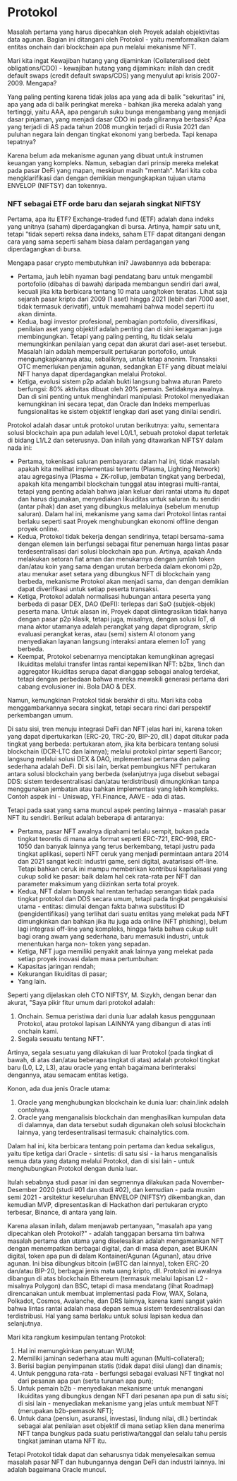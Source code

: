 # Protokol

Masalah pertama yang harus dipecahkan oleh Proyek adalah objektivitas data agunan. Bagian ini ditangani oleh Protokol - yaitu memformalkan dalam entitas onchain dari blockchain apa pun melalui mekanisme NFT.

Mari kita ingat Kewajiban hutang yang dijaminkan (Collateralised debt obligations/CDO) - kewajiban hutang yang dijaminkan: inilah dan credit default swaps (credit default swaps/CDS) yang menyulut api krisis 2007-2009. Mengapa?

Yang paling penting karena tidak jelas apa yang ada di balik "sekuritas" ini, apa yang ada di balik peringkat mereka - bahkan jika mereka adalah yang tertinggi, yaitu AAA, apa pengaruh suku bunga mengambang yang menjadi dasar pinjaman, yang menjadi dasar CDO ini pada gilirannya berbasis? Apa yang terjadi di AS pada tahun 2008 mungkin terjadi di Rusia 2021 dan puluhan negara lain dengan tingkat ekonomi yang berbeda. Tapi kenapa tepatnya?

Karena belum ada mekanisme agunan yang dibuat untuk instrumen keuangan yang kompleks. Namun, sebagian dari prinsip mereka melekat pada pasar DeFi yang mapan, meskipun masih "mentah". Mari kita coba mengklarifikasi dan dengan demikian mengungkapkan tujuan utama ENVELOP (NIFTSY) dan tokennya.

### NFT sebagai ETF orde baru dan sejarah singkat NIFTSY

Pertama, apa itu ETF? Exchange-traded fund (ETF) adalah dana indeks yang unitnya (saham) diperdagangkan di bursa. Artinya, hampir satu unit, tetapi "tidak seperti reksa dana indeks, saham ETF dapat ditangani dengan cara yang sama seperti saham biasa dalam perdagangan yang diperdagangkan di bursa.

Mengapa pasar crypto membutuhkan ini? Jawabannya ada beberapa:

* Pertama, jauh lebih nyaman bagi pendatang baru untuk mengambil portofolio (dibahas di bawah) daripada membangun sendiri dari awal, kecuali jika kita berbicara tentang 10 mata uang/token teratas. Lihat saja sejarah pasar kripto dari 2009 (1 aset) hingga 2021 (lebih dari 7000 aset, tidak termasuk derivatif), untuk memahami bahwa model seperti itu akan diminta.
* Kedua, bagi investor profesional, pembagian portofolio, diversifikasi, penilaian aset yang objektif adalah penting dan di sini keragaman juga membingungkan. Tetapi yang paling penting, itu tidak selalu memungkinkan penilaian yang cepat dan akurat dari aset-aset tersebut. Masalah lain adalah mempersulit pertukaran portofolio, untuk mengungkapkannya atau, sebaliknya, untuk tetap anonim. Transaksi OTC memerlukan penjamin agunan, sedangkan ETF yang dibuat melalui NFT hanya dapat diperdagangkan melalui Protokol.
* Ketiga, evolusi sistem p2p adalah bukti langsung bahwa aturan Pareto berfungsi: 80% aktivitas dibuat oleh 20% pemain. Setidaknya awalnya. Dan di sini penting untuk menghindari manipulasi: Protokol menyediakan kemungkinan ini secara tepat, dan Oracle dan Indeks memperluas fungsionalitas ke sistem objektif lengkap dari aset yang dinilai sendiri.

Protokol adalah dasar untuk protokol urutan berikutnya: yaitu, sementara solusi blockchain apa pun adalah level L0/L1, sebuah protokol dapat terletak di bidang L1/L2 dan seterusnya. Dan inilah yang ditawarkan NIFTSY dalam nada ini:

* Pertama, tokenisasi saluran pembayaran: dalam hal ini, tidak masalah apakah kita melihat implementasi tertentu (Plasma, Lighting Network) atau agregasinya (Plasma + ZK-rollup, jembatan tingkat yang berbeda), apakah kita mengambil blockchain tunggal atau integrasi multi-rantai, tetapi yang penting adalah bahwa jalan keluar dari rantai utama itu dapat dan harus digunakan, menyediakan likuiditas untuk saluran itu sendiri (antar pihak) dan aset yang dibungkus melaluinya (sebelum menutup saluran). Dalam hal ini, mekanisme yang sama dari Protokol lintas rantai berlaku seperti saat Proyek menghubungkan ekonomi offline dengan proyek online.
* Kedua, Protokol tidak bekerja dengan sendirinya, tetapi bersama-sama dengan elemen lain berfungsi sebagai fitur penemuan harga lintas pasar terdesentralisasi dari solusi blockchain apa pun. Artinya, apakah Anda melakukan setoran fiat aman dan menukarnya dengan jumlah token dan/atau koin yang sama dengan urutan berbeda dalam ekonomi p2p, atau menukar aset setara yang dibungkus NFT di blockchain yang berbeda, mekanisme Protokol akan menjadi sama, dan dengan demikian dapat diverifikasi untuk setiap peserta transaksi.
* Ketiga, Protokol adalah normalisasi hubungan antara peserta yang berbeda di pasar DEX, DAO (DeFI): terlepas dari SaO (subjek-objek) peserta mana. Untuk alasan ini, Proyek dapat diintegrasikan tidak hanya dengan pasar p2p klasik, tetapi juga, misalnya, dengan solusi IoT, di mana aktor utamanya adalah perangkat yang dapat diprogram, skrip evaluasi perangkat keras, atau (semi) sistem AI otonom yang menyediakan layanan langsung interaksi antara elemen IoT yang berbeda.
* Keempat, Protokol sebenarnya menciptakan kemungkinan agregasi likuiditas melalui transfer lintas rantai kepemilikan NFT: b2bx, 1inch dan aggregator likuiditas serupa dapat dianggap sebagai analog terdekat, tetapi dengan perbedaan bahwa mereka mewakili generasi pertama dari cabang evolusioner ini. Bola DAO & DEX.

Namun, kemungkinan Protokol tidak berakhir di situ. Mari kita coba menggambarkannya secara singkat, tetapi secara rinci dari perspektif perkembangan umum.

Di satu sisi, tren menuju integrasi DeFi dan NFT jelas hari ini, karena token yang dapat dipertukarkan (ERC-20, TRC-20, BIP-20, dll.) dapat ditukar pada tingkat yang berbeda: pertukaran atom, jika kita berbicara tentang solusi blockchain (DCR-LTC dan lainnya); melalui protokol pintar seperti Bancor; langsung melalui solusi DEX & DAO, implementasi pertama dan paling sederhana adalah DeFi. Di sisi lain, berkat pembungkus NFT pertukaran antara solusi blockchain yang berbeda (selanjutnya juga disebut sebagai DDS: sistem terdesentralisasi dan/atau terdistribusi) dimungkinkan tanpa menggunakan jembatan atau bahkan implementasi yang lebih kompleks. Contoh aspek ini - Uniswap, YFI.Finance, AAVE - ada di atas.

Tetapi pada saat yang sama muncul aspek penting lainnya - masalah pasar NFT itu sendiri. Berikut adalah beberapa di antaranya:

* Pertama, pasar NFT awalnya dipahami terlalu sempit, bukan pada tingkat teoretis di mana ada format seperti ERC-721, ERC-998, ERC-1050 dan banyak lainnya yang terus berkembang, tetapi justru pada tingkat aplikasi, seperti NFT ceruk yang menjadi permintaan antara 2014 dan 2021 sangat kecil: industri game, seni digital, avatarisasi off-line. Tetapi bahkan ceruk ini mampu memberikan kontribusi kapitalisasi yang cukup solid ke pasar: baik dalam hal cek rata-rata per NFT dan parameter maksimum yang diizinkan serta total proyek.
* Kedua, NFT dalam banyak hal rentan terhadap serangan tidak pada tingkat protokol dan DDS secara umum, tetapi pada tingkat pengakuisisi utama - entitas: dimulai dengan fakta bahwa substitusi ID (pengidentifikasi) yang terlihat dari suatu entitas yang melekat pada NFT dimungkinkan dan bahkan jika itu juga ada online (NFT phishing), belum lagi integrasi off-line yang kompleks, hingga fakta bahwa cukup sulit bagi orang awam yang sederhana, baru memasuki industri, untuk menentukan harga non- token yang sepadan.
* Ketiga, NFT juga memiliki penyakit anak lainnya yang melekat pada setiap proyek inovasi dalam masa pertumbuhan:
* Kapasitas jaringan rendah;
* Kekurangan likuiditas di pasar;
* Yang lain.

Seperti yang dijelaskan oleh CTO NIFTSY, M. Sizykh, dengan benar dan akurat, "Saya pikir fitur umum dari protokol adalah:

1. Onchain. Semua peristiwa dari dunia luar adalah kasus penggunaan Protokol, atau protokol lapisan LAINNYA yang dibangun di atas inti onchain kami.
2. Segala sesuatu tentang NFT".

Artinya, segala sesuatu yang dilakukan di luar Protokol (pada tingkat di bawah, di atas dan/atau beberapa tingkat di atas) adalah protokol tingkat baru (L0, L2, L3), atau oracle yang entah bagaimana berinteraksi dengannya, atau semacam entitas ketiga.

Konon, ada dua jenis Oracle utama:

1. Oracle yang menghubungkan blockchain ke dunia luar: chain.link adalah contohnya.
2. Oracle yang menganalisis blockchain dan menghasilkan kumpulan data di dalamnya, dan data tersebut sudah digunakan oleh solusi blockchain lainnya, yang terdesentralisasi termasuk: chainalytics.com.

Dalam hal ini, kita berbicara tentang poin pertama dan kedua sekaligus, yaitu tipe ketiga dari Oracle - sintetis: di satu sisi - ia harus menganalisis semua data yang datang melalui Protokol, dan di sisi lain - untuk menghubungkan Protokol dengan dunia luar.

Itulah sebabnya studi pasar ini dan segmennya dilakukan pada November-Desember 2020 (studi #01 dan studi #02), dan kemudian - pada musim semi 2021 - arsitektur keseluruhan ENVELOP (NIFTSY) dikembangkan, dan kemudian MVP, dipresentasikan di Hackathon dari pertukaran crypto terbesar, Binance, di antara yang lain.

Karena alasan inilah, dalam menjawab pertanyaan, "masalah apa yang dipecahkan oleh Protokol?" - adalah tanggapan bersama tim bahwa masalah pertama dan utama yang diselesaikan adalah mengamankan NFT dengan menempatkan berbagai digital, dan di masa depan, aset BUKAN digital, token apa pun di dalam Kontainer/Agunan (Agunan), atau drive agunan. Ini bisa dibungkus bitcoin (wBTC dan lainnya), token ERC-20 dan/atau BIP-20, berbagai jenis mata uang kripto, dll. Protokol ini awalnya dibangun di atas blockchain Ethereum (termasuk melalui lapisan L2 - misalnya Polygon) dan BSC, tetapi di masa mendatang (lihat Roadmap) direncanakan untuk membuat implementasi pada Flow, WAX, Solana, Polkadot, Cosmos, Avalanche, dan DRS lainnya, karena kami sangat yakin bahwa lintas rantai adalah masa depan semua sistem terdesentralisasi dan terdistribusi. Hal yang sama berlaku untuk solusi lapisan kedua dan selanjutnya.

Mari kita rangkum kesimpulan tentang Protokol:

1. Hal ini memungkinkan penyatuan WUM;
2. Memiliki jaminan sederhana atau multi agunan (Multi-collateral);
3. Berisi bagian penyimpanan statis (tidak dapat diisi ulang) dan dinamis;
4. Untuk pengguna rata-rata - berfungsi sebagai evaluasi NFT tingkat nol dari pesanan apa pun (serta turunan apa pun);
5. Untuk pemain b2b - menyediakan mekanisme untuk menangani likuiditas yang dibungkus dengan NFT dari pesanan apa pun di satu sisi; di sisi lain - menyediakan mekanisme yang jelas untuk membuat NFT (merupakan b2b-pemasok NFT);
6. Untuk dana (pensiun, asuransi, investasi, lindung nilai, dll.) bertindak sebagai alat penilaian aset objektif di mana setiap klien dana menerima NFT tanpa bungkus pada suatu peristiwa/tanggal dan selalu tahu persis tingkat jaminan utama NFT itu.

Tetapi Protokol tidak dapat dan seharusnya tidak menyelesaikan semua masalah pasar NFT dan hubungannya dengan DeFi dan industri lainnya. Ini adalah bagaimana Oracle muncul.
